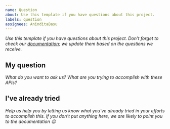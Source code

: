 ```yaml
---
name: Question
about: Use this template if you have questions about this project.
labels: question
assignees: AninditaBasu
---
```


_Use this template if you have questions about this project. Don't forget to check our [documentation](https://aninditabasu.github.io/indica/index.html); we update them based on the questions we receive._

## My question

_What do you want to ask us? What are you trying to accomplish with these APIs?_

## I've already tried

_Help us help you by letting us know what you've already tried in your efforts to accomplish this. If you don't put anything here, we are likely to point you to the documentation :wink:_
